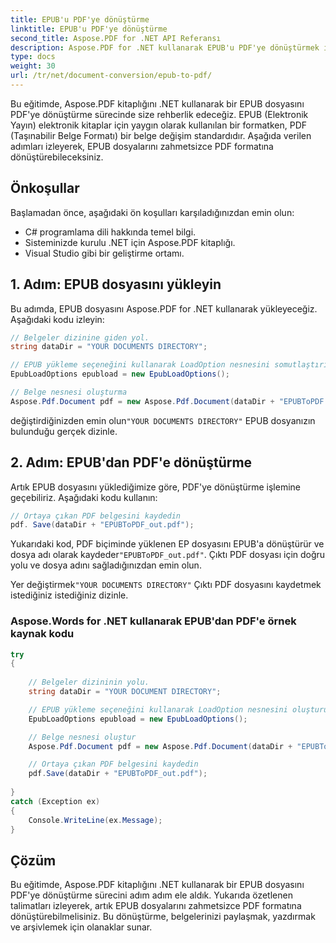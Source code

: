 ```yaml
---
title: EPUB'u PDF'ye dönüştürme
linktitle: EPUB'u PDF'ye dönüştürme
second_title: Aspose.PDF for .NET API Referansı
description: Aspose.PDF for .NET kullanarak EPUB'u PDF'ye dönüştürmek için adım adım kılavuz.
type: docs
weight: 30
url: /tr/net/document-conversion/epub-to-pdf/
---
```


Bu eğitimde, Aspose.PDF kitaplığını .NET kullanarak bir EPUB dosyasını PDF'ye dönüştürme sürecinde size rehberlik edeceğiz. EPUB (Elektronik Yayın) elektronik kitaplar için yaygın olarak kullanılan bir formatken, PDF (Taşınabilir Belge Formatı) bir belge değişim standardıdır. Aşağıda verilen adımları izleyerek, EPUB dosyalarını zahmetsizce PDF formatına dönüştürebileceksiniz.

## Önkoşullar
Başlamadan önce, aşağıdaki ön koşulları karşıladığınızdan emin olun:

- C# programlama dili hakkında temel bilgi.
- Sisteminizde kurulu .NET için Aspose.PDF kitaplığı.
- Visual Studio gibi bir geliştirme ortamı.

## 1. Adım: EPUB dosyasını yükleyin
Bu adımda, EPUB dosyasını Aspose.PDF for .NET kullanarak yükleyeceğiz. Aşağıdaki kodu izleyin:

```csharp
// Belgeler dizinine giden yol.
string dataDir = "YOUR DOCUMENTS DIRECTORY";

// EPUB yükleme seçeneğini kullanarak LoadOption nesnesini somutlaştırın
EpubLoadOptions epubload = new EpubLoadOptions();

// Belge nesnesi oluşturma
Aspose.Pdf.Document pdf = new Aspose.Pdf.Document(dataDir + "EPUBToPDF.epub", epubload);
```

 değiştirdiğinizden emin olun`"YOUR DOCUMENTS DIRECTORY"` EPUB dosyanızın bulunduğu gerçek dizinle.

## 2. Adım: EPUB'dan PDF'e dönüştürme
Artık EPUB dosyasını yüklediğimize göre, PDF'ye dönüştürme işlemine geçebiliriz. Aşağıdaki kodu kullanın:

```csharp
// Ortaya çıkan PDF belgesini kaydedin
pdf. Save(dataDir + "EPUBToPDF_out.pdf");
```

 Yukarıdaki kod, PDF biçiminde yüklenen EP dosyasını EPUB'a dönüştürür ve dosya adı olarak kaydeder`"EPUBToPDF_out.pdf"`. Çıktı PDF dosyası için doğru yolu ve dosya adını sağladığınızdan emin olun.


 Yer değiştirmek`"YOUR DOCUMENTS DIRECTORY"` Çıktı PDF dosyasını kaydetmek istediğiniz istediğiniz dizinle.

### Aspose.Words for .NET kullanarak EPUB'dan PDF'e örnek kaynak kodu

```csharp
try
{
	
	// Belgeler dizininin yolu.
	string dataDir = "YOUR DOCUMENT DIRECTORY";

	// EPUB yükleme seçeneğini kullanarak LoadOption nesnesini oluşturun
	EpubLoadOptions epubload = new EpubLoadOptions();

	// Belge nesnesi oluştur
	Aspose.Pdf.Document pdf = new Aspose.Pdf.Document(dataDir + "EPUBToPDF.epub", epubload);

	// Ortaya çıkan PDF belgesini kaydedin
	pdf.Save(dataDir + "EPUBToPDF_out.pdf");
	
}
catch (Exception ex)
{
	Console.WriteLine(ex.Message);
}

```

## Çözüm
Bu eğitimde, Aspose.PDF kitaplığını .NET kullanarak bir EPUB dosyasını PDF'ye dönüştürme sürecini adım adım ele aldık. Yukarıda özetlenen talimatları izleyerek, artık EPUB dosyalarını zahmetsizce PDF formatına dönüştürebilmelisiniz. Bu dönüştürme, belgelerinizi paylaşmak, yazdırmak ve arşivlemek için olanaklar sunar.

